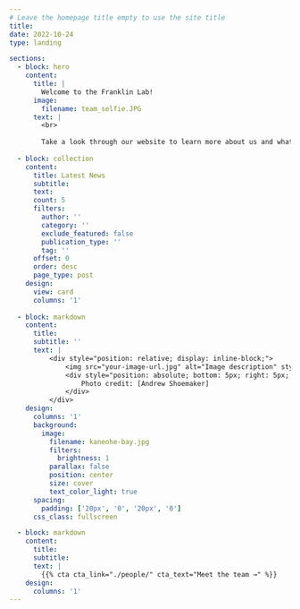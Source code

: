 ```yaml
---
# Leave the homepage title empty to use the site title
title:
date: 2022-10-24
type: landing

sections:
  - block: hero
    content:
      title: |
        Welcome to the Franklin Lab!
      image:
        filename: team_selfie.JPG
      text: |
        <br>
        
        Take a look through our website to learn more about us and what we have been up to!
  
  - block: collection
    content:
      title: Latest News
      subtitle:
      text:
      count: 5
      filters:
        author: ''
        category: ''
        exclude_featured: false
        publication_type: ''
        tag: ''
      offset: 0
      order: desc
      page_type: post
    design:
      view: card
      columns: '1'
  
  - block: markdown
    content:
      title:
      subtitle: ''
      text: |
          <div style="position: relative; display: inline-block;">
              <img src="your-image-url.jpg" alt="Image description" style="width: 100%; height: auto;">
              <div style="position: absolute; bottom: 5px; right: 5px; background-color: rgba(0,0,0,0.5); color: white; padding: 5px 8px; font-size: 12px; border-radius: 3px;">
                  Photo credit: [Andrew Shoemaker]
              </div>
          </div>
    design:
      columns: '1'
      background:
        image: 
          filename: kaneohe-bay.jpg
          filters:
            brightness: 1
          parallax: false
          position: center
          size: cover
          text_color_light: true
      spacing:
        padding: ['20px', '0', '20px', '0']
      css_class: fullscreen

  - block: markdown
    content:
      title:
      subtitle:
      text: |
        {{% cta cta_link="./people/" cta_text="Meet the team →" %}}
    design:
      columns: '1'
---
```


<style>
  .cta {
  color: #ffffff; /* Change this to your desired text color */
  background-color: #008080; /* Change this to your desired background color */
  padding: 10px 20px; /* Optional: adjust padding */
  border-radius: 5px; /* Optional: rounded corners */
  text-decoration: none; /* Optional: remove underline */
}

/* Optional: Change color on hover */
.cta:hover {
  background-color: #1c8c99; /* Change to a darker shade for hover effect */
}
</style>